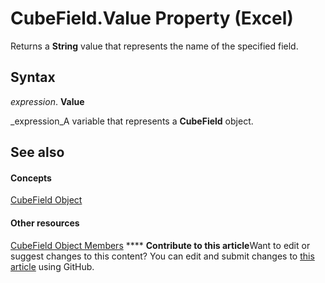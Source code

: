 
# CubeField.Value Property (Excel)

Returns a  **String** value that represents the name of the specified field.


## Syntax

 _expression_. **Value**

 _expression_A variable that represents a  **CubeField** object.


## See also


#### Concepts


 [CubeField Object](6db16910-6c27-651a-c388-e54e27fe4519.md)
#### Other resources


 [CubeField Object Members](2f3cbe65-45ff-abe0-3e48-29c0d490f600.md)
****   **Contribute to this article**Want to edit or suggest changes to this content? You can edit and submit changes to  [this article](https://github.com/jhershey00/VBA_Excel_Test/OpenXMLCon/articles/4d01789a-2d4d-635f-4b7e-e5dbf657ae0e.md) using GitHub.

